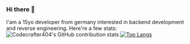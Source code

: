 ### Hi there 👋

I'am a 15yo developer from germany interested in backend development and reverse engineering.
Here're a few stats:
![Codecrafter404's GitHub contribution stats](https://github-readme-stats.vercel.app/api?username=codecrafter404&count_private=true) [![Top Langs](https://github-readme-stats-3cu3p1kf5-codecrafter404.vercel.app/api/top-langs/?username=codecrafter404&count_private=true&layout=compact)](https://github.com/anuraghazra/github-readme-stats)
<!--
**codecrafter404/codecrafter404** is a ✨ _special_ ✨ repository because its `README.md` (this file) appears on your GitHub profile.

Here are some ideas to get you started:

- 🔭 I’m currently working on ...
- 🌱 I’m currently learning ...
- 👯 I’m looking to collaborate on ...
- 🤔 I’m looking for help with ...
- 💬 Ask me about ...
- 📫 How to reach me: ...
- 😄 Pronouns: ...
- ⚡ Fun fact: ...
-->
